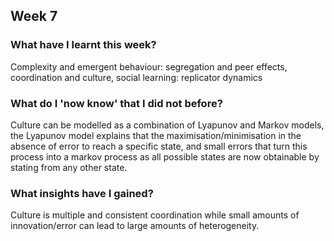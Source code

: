## Week 7

### What have I learnt this week?
Complexity and emergent behaviour: segregation and peer effects, coordination and culture, social learning: replicator dynamics

### What do I 'now know' that I did not before?
Culture can be modelled as a combination of Lyapunov and Markov models, the Lyapunov model explains that the maximisation/minimisation in the absence of error to reach a specific state, and small errors that turn this process into a markov process as all possible states are now obtainable by stating from any other state. 

### What insights have I gained?
Culture is multiple and consistent coordination while small amounts of innovation/error can lead to large amounts of heterogeneity.
